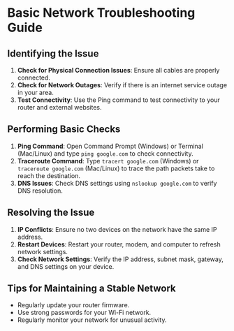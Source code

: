 # Basic Network Troubleshooting Guide

## Identifying the Issue
1. **Check for Physical Connection Issues**: Ensure all cables are properly connected.
2. **Check for Network Outages**: Verify if there is an internet service outage in your area.
3. **Test Connectivity**: Use the Ping command to test connectivity to your router and external websites.

## Performing Basic Checks
1. **Ping Command**: Open Command Prompt (Windows) or Terminal (Mac/Linux) and type `ping google.com` to check connectivity.
2. **Traceroute Command**: Type `tracert google.com` (Windows) or `traceroute google.com` (Mac/Linux) to trace the path packets take to reach the destination.
3. **DNS Issues**: Check DNS settings using `nslookup google.com` to verify DNS resolution.

## Resolving the Issue
1. **IP Conflicts**: Ensure no two devices on the network have the same IP address.
2. **Restart Devices**: Restart your router, modem, and computer to refresh network settings.
3. **Check Network Settings**: Verify the IP address, subnet mask, gateway, and DNS settings on your device.

## Tips for Maintaining a Stable Network
- Regularly update your router firmware.
- Use strong passwords for your Wi-Fi network.
- Regularly monitor your network for unusual activity.